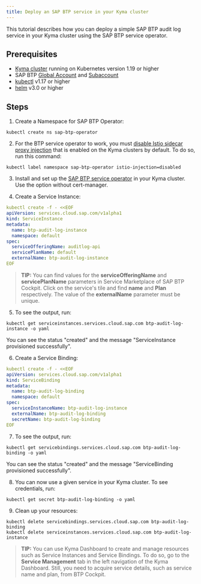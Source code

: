 ```yaml
---
title: Deploy an SAP BTP service in your Kyma cluster
---
```


This tutorial describes how you can deploy a simple SAP BTP audit log service in your Kyma cluster using the SAP BTP service operator.

## Prerequisites

- [Kyma cluster](https://kyma-project.io/docs/kyma/latest/04-operation-guides/operations/02-install-kyma/) running on Kubernetes version 1.19 or higher
- SAP BTP [Global Account](https://help.sap.com/products/BTP/65de2977205c403bbc107264b8eccf4b/d61c2819034b48e68145c45c36acba6e.html?locale=en-US) and [Subaccount](https://help.sap.com/products/BTP/65de2977205c403bbc107264b8eccf4b/55d0b6d8b96846b8ae93b85194df0944.html?locale=en-US)
- [kubectl](https://kubernetes.io/docs/tasks/tools/) v1.17 or higher
- [helm](https://helm.sh/) v3.0 or higher

## Steps

1. Create a Namespace for SAP BTP Operator:
```
kubectl create ns sap-btp-operator
```

2. For the BTP service operator to work, you must [disable Istio sidecar proxy injection](https://kyma-project.io/docs/kyma/latest/04-operation-guides/operations/smsh-01-istio-disable-sidecar-injection#documentation-content) that is enabled on the Kyma clusters by default. To do so, run this command:
```
kubectl label namespace sap-btp-operator istio-injection=disabled
```

3. Install and set up the [SAP BTP service operator](https://github.com/SAP/sap-btp-service-operator) in your Kyma cluster. Use the option without cert-manager.

4. Create a Service Instance:

```yaml
kubectl create -f - <<EOF
apiVersion: services.cloud.sap.com/v1alpha1
kind: ServiceInstance
metadata:
  name: btp-audit-log-instance
  namespace: default
spec:
  serviceOfferingName: auditlog-api
  servicePlanName: default
  externalName: btp-audit-log-instance
EOF
```

>**TIP:** You can find values for the **serviceOfferingName** and **servicePlanName** parameters in Service Marketplace of SAP BTP Cockpit. Click on the service's tile and find **name** and **Plan** respectively. The value of the **externalName** parameter must be unique.

5. To see the output, run:

```
kubectl get serviceinstances.services.cloud.sap.com btp-audit-log-instance -o yaml
```

You can see the status "created" and the message "ServiceInstance provisioned successfully".

6. Create a Service Binding:

```yaml
kubectl create -f - <<EOF
apiVersion: services.cloud.sap.com/v1alpha1
kind: ServiceBinding
metadata:
  name: btp-audit-log-binding
  namespace: default
spec:
  serviceInstanceName: btp-audit-log-instance
  externalName: btp-audit-log-binding
  secretName: btp-audit-log-binding
EOF
```

7. To see the output, run:

```
kubectl get servicebindings.services.cloud.sap.com btp-audit-log-binding -o yaml
```

You can see the status "created" and the message "ServiceBinding provisioned successfully".

8. You can now use a given service in your Kyma cluster. To see credentials, run:
```
kubectl get secret btp-audit-log-binding -o yaml
```

9. Clean up your resources:

```
kubectl delete servicebindings.services.cloud.sap.com btp-audit-log-binding
kubectl delete serviceinstances.services.cloud.sap.com btp-audit-log-instance
```

>**TIP:** You can use Kyma Dashboard to create and manage resources such as Service Instances and Service Bindings. To do so, go to the **Service Management** tab in the left navigation of the Kyma Dashboard. Still, you need to acquire service details, such as service name and plan, from BTP Cockpit.
